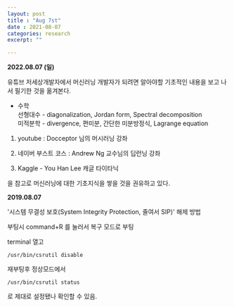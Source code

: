 ```yaml
---
layout: post
title : "Aug 7st"
date : 2021-08-07
categories: research
excerpt: ""

---
```

 

**2022.08.07 (일)**

유튜브 저세상개발자에서 머신러닝 개발자가 되려면 알아야할 기초적인 내용을 보고 나서 필기한 것을 옮겨본다.

* 수학  
선형대수 - diagonalization, Jordan form, Spectral decomposition  
미적분학 - divergence, 편미분, 간단한 미분방정식, Lagrange equation

1. youtube : Docceptor 님의 머시러닝 강좌

1. 네이버 부스트 코스 : Andrew Ng 교수님의 딥런닝 강좌

1. Kaggle - You Han Lee 캐글 타이타닉 

을 참고로 머신러닝에 대한 기초지식을 쌓을 것을 권유하고 있다. 





 
 **2019.08.07**
 
 '시스템 무결성 보호(System Integrity Protection, 줄여서 SIP)' 해제 방법
 
 부팅시 command+R 를 눌러서 복구 모드로 부팅
 
 terminal 열고
 
```
/usr/bin/csrutil disable
```

재부팅후 정상모드에서

```
/usr/bin/csrutil status 
```

로 제대로 설정됐나 확인할 수 있음.